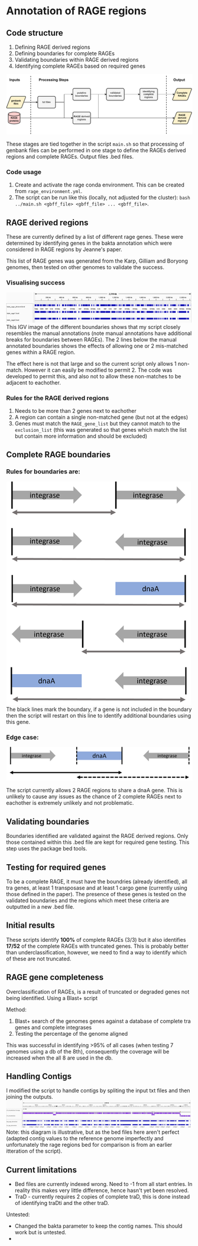 # Annotation of RAGE regions
## Code structure 
1. Defining RAGE derived regions
2. Defining boundaries for complete RAGEs
3. Validating boundaries within RAGE derived regions
4. Identifying complete RAGEs based on required genes

![workflow](./diagrams/code_workflow.png)

These stages are tied together in the script `main.sh` so that processing of genbank files can be performed in one stage to define the RAGEs derived regions and complete RAGEs. Output files .bed files.

### Code usage
1. Create and activate the rage conda environment. This can be created from `rage_environment.yml`.
2. The script can be run like this (locally, not adjusted for the cluster):  `bash ../main.sh <gbff_file> <gbff_file> ... <gbff_file>`. 

## RAGE derived regions
These are currently defined by a list of different rage genes. These were determined by identifying genes in the bakta annotation which were considered in RAGE regions by Jeanne's paper. 

This list of RAGE genes was generated from the Karp, Gilliam and Boryong genomes, then tested on other genomes to validate the success.

### Visualising success
![kato rage derived regions](./diagrams/kato_rage_derived.png)
This IGV image of the different boundaries shows that my script closely resembles the manual annotations (note manual annotations have additional breaks for boundaries between RAGEs). The 2 lines below the manual annotated boundaries shows the effects of allowing one or 2 mis-matched genes within a RAGE region.

The effect here is not that large and so the current script only allows 1 non-match. However it can easily be modified to permit 2. The code was developed to permit this, and also not to allow these non-matches to be adjacent to eachother. 

### Rules for the RAGE derived regions
1. Needs to be more than 2 genes next to eachother
2. A region can contain a single non-matched gene (but not at the edges)
3. Genes must match the `RAGE_gene_list` but they cannot match to the `exclusion_list` (this was generated so that genes which match the list but contain more information and should be excluded)


## Complete RAGE boundaries
### Rules for boundaries are:
<img src="https://github.com/OKyne1/ot_genome_project/blob/main/2_annotation_scripts/4_rage_classification/diagrams/rage_boundaries_conditions.png" width="500">
The black lines mark the boundary, if a gene is not included in the boundary then the script will restart on this line to identify additional boundaries using this gene.

### Edge case:
<img src="https://github.com/OKyne1/ot_genome_project/blob/main/2_annotation_scripts/4_rage_classification/diagrams/edge_case.png" width="800">

The script currently allows 2 RAGE regions to share a dnaA gene. This is unlikely to cause any issues as the chance of 2 complete RAGEs next to eachother is extremely unlikely and not problematic.


## Validating boundaries
Boundaries identified are validated against the RAGE derived regions. Only those contained within this .bed file are kept for required gene testing. This step uses the package bed tools.


## Testing for required genes
To be a complete RAGE, it must have the boundries (already identified), all tra genes, at least 1 transposase and at least 1 cargo gene (currently using those defined in the paper). The presence of these genes is tested on the validated boundaries and the regions which meet these criteria are outputted in a new .bed file.


## Initial results
These scripts identify **100%** of complete RAGEs (3/3) but it also identifies **17/52** of the complete RAGEs with truncated genes. This is probably better than underclassification, however, we need to find a way to identify which of these are not truncated.


## RAGE gene completeness
Overclassification of RAGEs, is a result of truncated or degraded genes not being identified. Using a Blast+ script 

Method:
1. Blast+ search of the genomes genes against a database of complete tra genes and complete integrases
2. Testing the percentage of the genome aligned

This was successful in identifying >95% of all cases (when testing 7 genomes using a db of the 8th), consequently the coverage will be increased when the all 8 are used in the db.

## Handling Contigs
I modified the script to handle contigs by spliting the input txt files and then joining the outputs. 
![kato rage derived regions](./diagrams/contig_vs_complete_rage_derived2.png)
Note: this diagram is illustrative, but as the bed files here aren't perfect (adapted contig values to the reference genome imperfectly and unfortunately the rage regions bed for comparison is from an earlier itteration of the script).


## Current limitations
- Bed files are currently indexed wrong. Need to -1 from all start entries. In reality this makes very little difference, hence hasn't yet been resolved.
- TraD - currently requires 2 copies of complete traD, this is done instead of identifying traDti and the other traD.

Untested:
- Changed the bakta parameter to keep the contig names. This should work but is untested.
- 
